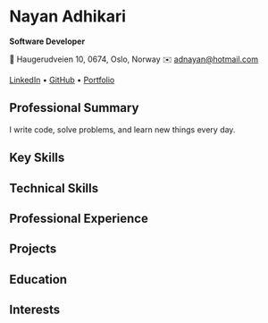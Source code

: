 # Nayan Adhikari  
**Software Developer**  

📍 Haugerudveien 10, 0674, Oslo, Norway
✉️ [adnayan@hotmail.com](mailto:adnayan@hotmail.com)  

[LinkedIn](https://linkedin.com/in/adnayan) • [GitHub](https://github.com/adnayan) • [Portfolio](https://adnayan.github.io/)


## Professional Summary
I write code, solve problems, and learn new things every day.

## Key Skills

## Technical Skills

## Professional Experience

## Projects

## Education

## Interests
